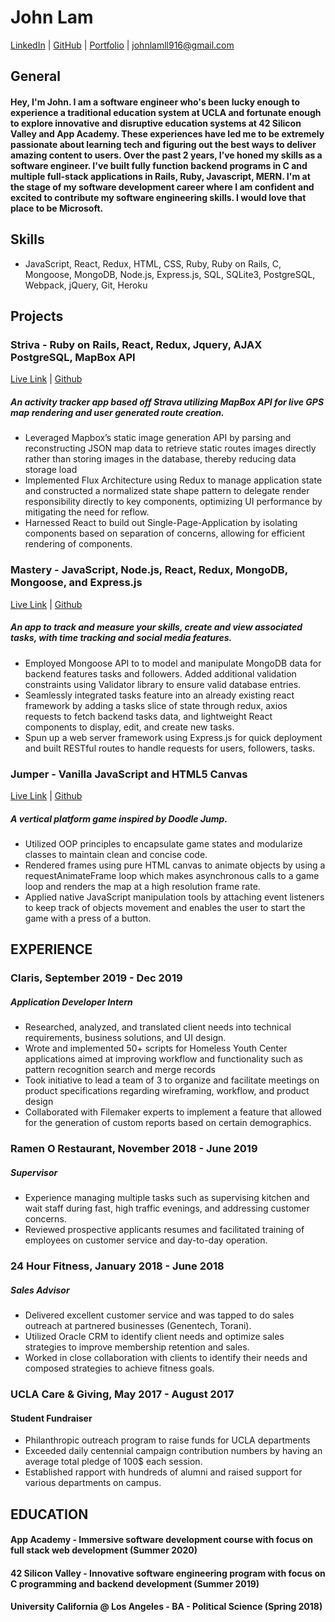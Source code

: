 # John Lam

[LinkedIn](https://www.linkedin.com/in/johnlam916/) |  [GitHub](https://github.com/jlamb916) | [Portfolio](https://jlamb916.github.io/) | johnlamll916@gmail.com 

## General

#### Hey, I'm John. I am a software engineer who's been lucky enough to experience a traditional education system at UCLA and fortunate enough to explore innovative and disruptive education systems at 42 Silicon Valley and App Academy. These experiences have led me to be extremely passionate about learning tech and figuring out the best ways to deliver amazing content to users. Over the past 2 years, I’ve honed my skills as a software engineer. I've built fully function backend programs in C and multiple full-stack applications in Rails, Ruby, Javascript, MERN. I'm at the stage of my software development career where I am confident and excited to contribute my software engineering skills. I would love that place to be Microsoft. 

## Skills
* JavaScript, React, Redux, HTML, CSS, Ruby, Ruby on Rails, C,  Mongoose, MongoDB, Node.js, Express.js, SQL, SQLite3, PostgreSQL, Webpack, jQuery, Git, Heroku

## Projects

### Striva - Ruby on Rails, React, Redux, Jquery, AJAX PostgreSQL, MapBox API      
[Live Link](https://striva2.herokuapp.com/) | [Github](https://github.com/jlamb916/Striva)
##### An activity tracker app based off Strava utilizing MapBox API for live GPS map rendering and user generated route creation.
* Leveraged Mapbox’s static image generation API by parsing and reconstructing JSON map data to retrieve static routes images directly rather than storing images in the database, thereby reducing data storage load
* Implemented Flux Architecture using Redux to manage application state and constructed a normalized state shape pattern to delegate render responsibility directly to key components, optimizing UI performance by mitigating the need for reflow. 
* Harnessed React to build out Single-Page-Application by isolating components based on separation of concerns, allowing for efficient rendering of components.

### Mastery - JavaScript, Node.js, React, Redux, MongoDB, Mongoose, and Express.js     	
[Live Link](https://masteryapp.herokuapp.com/) | [Github](https://github.com/codedbyq/Mastery)
##### An app to track and measure your skills, create and view associated tasks, with time tracking and social media features. 
* Employed Mongoose API to to model and manipulate MongoDB data for backend features tasks and followers. Added additional validation constraints using Validator library to ensure valid database entries.
* Seamlessly integrated tasks feature into an already existing react framework by adding a tasks slice of state through redux, axios requests to fetch backend tasks data, and lightweight React components to display, edit, and create new tasks.
* Spun up a web server framework using Express.js for quick deployment and built RESTful routes to handle requests for users, followers, tasks.

### Jumper - Vanilla JavaScript and HTML5 Canvas
[Live Link](https://jlamb916.github.io/jumpman/) | [Github](https://github.com/jlamb916/jumpman)
##### A vertical platform game inspired by Doodle Jump.
* Utilized OOP principles to encapsulate game states and modularize classes to maintain clean and concise code.
* Rendered frames using pure HTML canvas to animate objects by using a requestAnimateFrame loop which makes asynchronous calls to a game loop and renders the map at a high resolution frame rate.
* Applied native JavaScript manipulation tools by attaching event listeners to keep track of objects movement and enables the user to start the game with a press of a button.

## EXPERIENCE

### Claris, September 2019 - Dec 2019
##### Application Developer Intern		
* Researched, analyzed, and translated client needs into technical requirements, business solutions, and UI design.
* Wrote and implemented 50+ scripts for Homeless Youth Center applications aimed at improving workflow and functionality such as pattern recognition search and merge records
* Took initiative to lead a team of 3 to organize and facilitate meetings on product specifications regarding wireframing, workflow, and product design
* Collaborated with Filemaker experts to implement a feature that allowed for the generation of custom reports based on certain demographics.

### Ramen O Restaurant, November 2018 - June 2019
##### Supervisor 
* Experience managing multiple tasks such as supervising kitchen and wait staff during fast, high traffic evenings, and addressing customer concerns.
* Reviewed prospective applicants resumes and facilitated training of employees on customer service and day-to-day operation.

### 24 Hour Fitness,  January 2018 - June 2018
##### Sales Advisor
* Delivered excellent customer service and was tapped to do sales outreach at partnered businesses (Genentech, Torani).
* Utilized Oracle CRM to identify client needs and optimize sales strategies to improve membership retention and sales.
* Worked in close collaboration with clients to identify their needs and composed strategies to achieve fitness goals.

### UCLA Care & Giving, May 2017 - August 2017
#### Student Fundraiser
* Philanthropic outreach program to raise funds for UCLA departments
* Exceeded daily centennial campaign contribution numbers by having an average total pledge of 100$ each session.
* Established rapport with hundreds of alumni and raised support for various departments on campus.

## EDUCATION

#### App Academy - Immersive software development course with focus on full stack web development  (Summer 2020) 
#### 42 Silicon Valley - Innovative software engineering program with focus on C programming and backend development (Summer 2019)
#### University California @ Los Angeles - BA - Political Science  (Spring 2018) 
